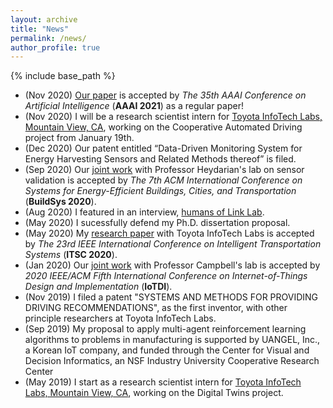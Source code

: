 ```yaml
---
layout: archive
title: "News"
permalink: /news/
author_profile: true
---
```


{% include base_path %}

* (Nov 2020) [Our paper](2007.12306) is accepted by <i>The 35th AAAI Conference on Artificial Intelligence</i> (<b>AAAI 2021</b>) as a regular paper! 
* (Nov 2020) I will be a research scientist intern for [Toyota InfoTech Labs, Mountain View, CA](https://www.linkedin.com/company/toyota-itc), working on the Cooperative Automated Driving project from January 19th.
* (Dec 2020) Our patent entitled “Data-Driven Monitoring System for Energy Harvesting Sensors and Related Methods thereof” is filed. 
* (Sep 2020) Our [joint work](https://hahayonghuming.github.io/JianyuSu.github.io/publications/SensorValid) with Professor Heydarian's lab on sensor validation is accepted by <i>The 7th ACM International Conference on Systems for Energy-Efficient Buildings, Cities, and Transportation</i> (<b>BuildSys 2020</b>).
* (Aug 2020) I featured in an interview, [humans of Link Lab](https://engineering.virginia.edu/humans-link-lab-jianyu-su).
* (May 2020) I sucessfully defend my Ph.D. dissertation proposal.
* (May 2020) My [research paper](https://hahayonghuming.github.io/JianyuSu.github.io/publications/GCN) with Toyota InfoTech Labs is accepted by <i>The 23rd IEEE International Conference on Intelligent Transportation Systems</i> (<b>ITSC 2020</b>).
* (Jan 2020) Our [joint work](https://hahayonghuming.github.io/JianyuSu.github.io/publications/Standby) with Professor Campbell's lab is accepted by <i>2020 IEEE/ACM Fifth International Conference on Internet-of-Things Design and Implementation</i> (<b>IoTDI</b>).
* (Nov 2019) I filed a patent "SYSTEMS AND METHODS FOR PROVIDING DRIVING RECOMMENDATIONS", as the first inventor, with other principle researchers at Toyota InfoTech Labs.
* (Sep 2019) My proposal to apply multi-agent reinforcement learning algorithms to problems in manufacturing is supported by UANGEL, Inc., a Korean IoT company, and funded through the Center for Visual and Decision Informatics, an NSF Industry University Cooperative Research Center
* (May 2019) I start as a research scientist intern for [Toyota InfoTech Labs, Mountain View, CA](https://www.linkedin.com/company/toyota-itc), working on the Digital Twins project.
